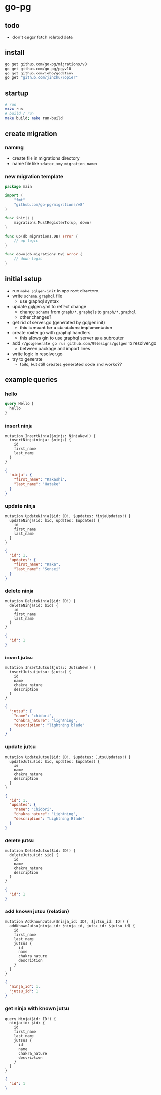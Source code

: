 # go-pg

## todo

- don't eager fetch related data

## install

```bash
go get github.com/go-pg/migrations/v8
go get github.com/go-pg/pg/v10
go get github.com/joho/godotenv
go get "github.com/jinzhu/copier"
```

## startup

```bash
# run
make run
# build / run
make build; make run-build
```

## create migration

### naming

- create file in migrations directory
- name file like `<date>_<my_migration_name>`

### new migration template

```go
package main

import (
	"fmt"
	"github.com/go-pg/migrations/v8"
)

func init() {
	migrations.MustRegisterTx(up, down)
}

func up(db migrations.DB) error {
	// up logic
}

func down(db migrations.DB) error {
	// down logic
}
```

## initial setup

- run `make gqlgen-init` in app root directory.
- write `schema.graphql` file
  - use graphql syntax
- update gqlgen.yml to reflect change
  - change `schema` from `graph/*.graphqls` to `graph/*.graphql`
  - other changes?
- get rid of server.go (generated by gqlgen init)
  - this is meant for a standalone implementation
- create router.go with graphql handlers
  - this allows gin to use graphql server as a subrouter
- add `//go:generate go run github.com/99designs/gqlgen` to resolver.go
  - between package and import lines
- write logic in resolver.go
- try to generate
  - fails, but still creates generated code and works??

## example queries

### hello

```graphql
query Hello {
  hello
}
```

### insert ninja

```gql
mutation InsertNinja($ninja: NinjaNew!) {
  insertNinja(ninja: $ninja) {
    id
    first_name
    last_name
  }
}
```

```json
{
  "ninja": {
    "first_name": "Kakashi",
    "last_name": "Hatake"
  }
}
```

### update ninja

```gql
mutation UpdateNinja($id: ID!, $updates: NinjaUpdates!) {
  updateNinja(id: $id, updates: $updates) {
    id
    first_name
    last_name
  }
}
```

```json
{
  "id": 1,
  "updates": {
    "first_name": "Kaka",
    "last_name": "Sensei"
  }
}
```

### delete ninja

```gql
mutation DeleteNinja($id: ID!) {
  deleteNinja(id: $id) {
    id
    first_name
    last_name
  }
}
```

```json
{
  "id": 1
}
```

### insert jutsu

```gql
mutation InsertJutsu($jutsu: JutsuNew!) {
  insertJutsu(jutsu: $jutsu) {
    id
    name
    chakra_nature
    description
  }
}
```

```json
{
  "jutsu": {
    "name": "chidori",
    "chakra_nature": "lightning",
    "description": "lightning blade"
  }
}
```

### update jutsu

```gql
mutation UpdateJutsu($id: ID!, $updates: JutsuUpdates!) {
  updateJutsu(id: $id, updates: $updates) {
    id
    name
    chakra_nature
    description
  }
}
```

```json
{
  "id": 1,
  "updates": {
    "name": "Chidori",
    "chakra_nature": "Lightning",
    "description": "Lightning Blade"
  }
}
```

### delete jutsu

```gql
mutation DeleteJutsu($id: ID!) {
  deleteJutsu(id: $id) {
    id
    name
    chakra_nature
    description
  }
}
```

```json
{
  "id": 1
}
```

### add known jutsu (relation)

```gql
mutation AddKnownJutsu($ninja_id: ID!, $jutsu_id: ID!) {
  addKnownJutsu(ninja_id: $ninja_id, jutsu_id: $jutsu_id) {
    id
    first_name
    last_name
    jutsus {
      id
      name
      chakra_nature
      description
    }
  }
}
```

```json
{
  "ninja_id": 1,
  "jutsu_id": 1
}
```

### get ninja with known jutsu

```gql
query Ninja($id: ID!) {
  ninja(id: $id) {
    id
    first_name
    last_name
    jutsus {
      id
      name
      chakra_nature
      description
    }
  }
}
```

```json
{
  "id": 1
}
```
